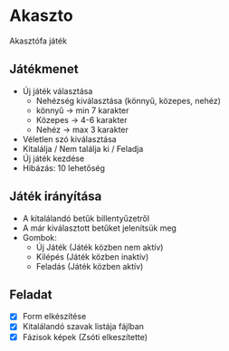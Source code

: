 # Akaszto
Akasztófa játék

## Játékmenet
- Új játék választása
  - Nehézség kiválasztása (könnyű, közepes, nehéz)
  - könnyű -> min 7 karakter
  - Közepes -> 4-6 karakter
  - Nehéz -> max 3 karakter
- Véletlen szó kiválasztása 
- Kitalálja / Nem találja ki / Feladja
- Új játék kezdése
- Hibázás: 10 lehetőség

## Játék irányítása
- A kitalálandó betűk billentyűzetről
- A már kiválasztott betűket jelenítsük meg
- Gombok:
  - Új Játék (Játék közben nem aktív)
  - Kilépés (Játék közben inaktív)
  - Feladás (Játék közben aktív)
## Feladat
- [x] Form elkészítése
- [x] Kitalálandó szavak listája fájlban
- [x] Fázisok képek (Zsóti elkeszítette)
